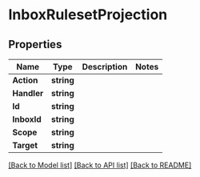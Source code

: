 # InboxRulesetProjection

## Properties

Name | Type | Description | Notes
------------ | ------------- | ------------- | -------------
**Action** | **string** |  | 
**Handler** | **string** |  | 
**Id** | **string** |  | 
**InboxId** | **string** |  | 
**Scope** | **string** |  | 
**Target** | **string** |  | 

[[Back to Model list]](../README#documentation-for-models) [[Back to API list]](../README#documentation-for-api-endpoints) [[Back to README]](../README)


